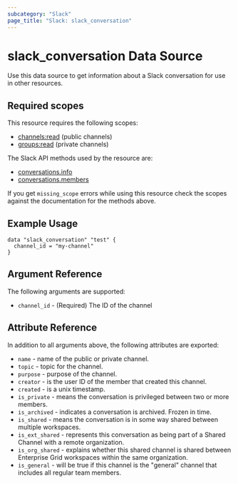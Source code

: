 ```yaml
---
subcategory: "Slack"
page_title: "Slack: slack_conversation"
---
```


# slack_conversation Data Source

Use this data source to get information about a Slack conversation for use in other
resources.

## Required scopes

This resource requires the following scopes:

- [channels:read](https://api.slack.com/scopes/channels:read) (public channels)
- [groups:read](https://api.slack.com/scopes/groups:read) (private channels)

The Slack API methods used by the resource are:

- [conversations.info](https://api.slack.com/methods/conversations.info)
- [conversations.members](https://api.slack.com/methods/conversations.members)

If you get `missing_scope` errors while using this resource check the scopes against
the documentation for the methods above.

## Example Usage

```hcl
data "slack_conversation" "test" {
  channel_id = "my-channel"
}
```

## Argument Reference

The following arguments are supported:

- `channel_id` - (Required) The ID of the channel

## Attribute Reference

In addition to all arguments above, the following attributes are exported:

- `name` - name of the public or private channel.
- `topic` - topic for the channel.
- `purpose` - purpose of the channel.
- `creator` - is the user ID of the member that created this channel.
- `created` - is a unix timestamp.
- `is_private` - means the conversation is privileged between two or more members.
- `is_archived` - indicates a conversation is archived. Frozen in time.
- `is_shared` - means the conversation is in some way shared between multiple workspaces.
- `is_ext_shared` - represents this conversation as being part of a Shared Channel
with a remote organization.
- `is_org_shared` - explains whether this shared channel is shared between Enterprise
Grid workspaces within the same organization.
- `is_general` - will be true if this channel is the "general" channel that includes
all regular team members.
